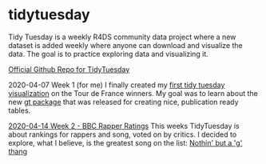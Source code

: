 # tidytuesday

Tidy Tuesday is a weekly R4DS community data project where a new dataset is added weekly where anyone can download and visualize the data. The goal is to practice exploring data and visualizing it.

[Official Github Repo for TidyTuesday](https://github.com/rfordatascience/tidytuesday)

2020-04-07 Week 1 (for me)
I finally created my [first tidy tuesday visualization](https://github.com/chrisselig/tidyTuesday/tree/master/2020_04_07) on the Tour de France winners. My goal was to learn about the new [gt package](https://gt.rstudio.com/index.html) that was released for creating nice, publication ready tables.

[2020-04-14 Week 2 - BBC Rapper Ratings](https://github.com/chrisselig/tidyTuesday/tree/master/2020_04_14)
This weeks TidyTuesday is about rankings for rappers and song, voted on by critics. I decided to explore, what I believe, is the greatest song on the list: [Nothin' but a 'g' thang](https://github.com/chrisselig/tidyTuesday/tree/master/2020_04_14)

